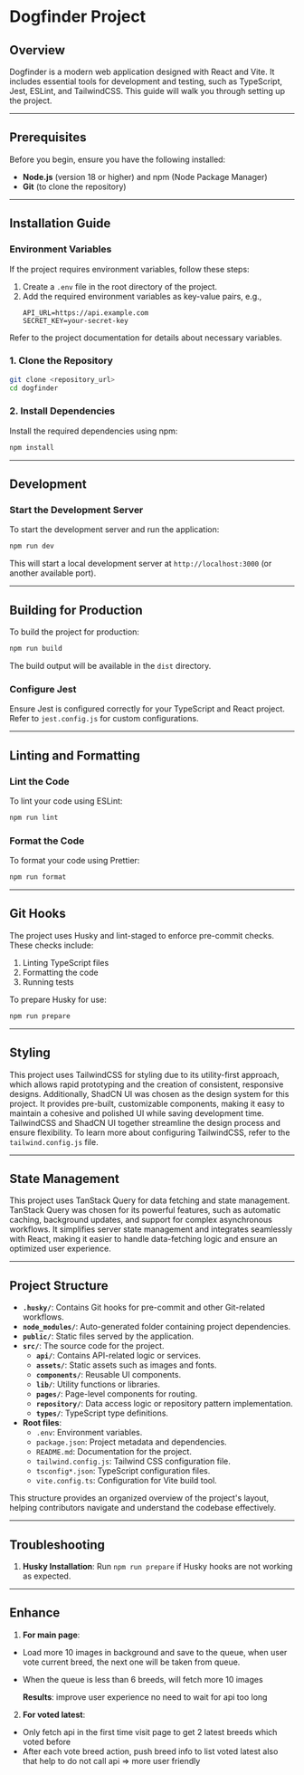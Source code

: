# Dogfinder Project

## Overview

Dogfinder is a modern web application designed with React and Vite. It includes essential tools for development and testing, such as TypeScript, Jest, ESLint, and TailwindCSS. This guide will walk you through setting up the project.

---

## Prerequisites

Before you begin, ensure you have the following installed:

- **Node.js** (version 18 or higher) and npm (Node Package Manager)
- **Git** (to clone the repository)

---

## Installation Guide

### Environment Variables

If the project requires environment variables, follow these steps:

1. Create a `.env` file in the root directory of the project.
2. Add the required environment variables as key-value pairs, e.g.,
   ```env
   API_URL=https://api.example.com
   SECRET_KEY=your-secret-key
   ```

Refer to the project documentation for details about necessary variables.

### 1. Clone the Repository

```bash
git clone <repository_url>
cd dogfinder
```

### 2. Install Dependencies

Install the required dependencies using npm:

```bash
npm install
```

---

## Development

### Start the Development Server

To start the development server and run the application:

```bash
npm run dev
```

This will start a local development server at `http://localhost:3000` (or another available port).

---

## Building for Production

To build the project for production:

```bash
npm run build
```

The build output will be available in the `dist` directory.

### Configure Jest

Ensure Jest is configured correctly for your TypeScript and React project. Refer to `jest.config.js` for custom configurations.

---

## Linting and Formatting

### Lint the Code

To lint your code using ESLint:

```bash
npm run lint
```

### Format the Code

To format your code using Prettier:

```bash
npm run format
```

---

## Git Hooks

The project uses Husky and lint-staged to enforce pre-commit checks. These checks include:

1. Linting TypeScript files
2. Formatting the code
3. Running tests

To prepare Husky for use:

```bash
npm run prepare
```

---

## Styling

This project uses TailwindCSS for styling due to its utility-first approach, which allows rapid prototyping and the creation of consistent, responsive designs. Additionally, ShadCN UI was chosen as the design system for this project. It provides pre-built, customizable components, making it easy to maintain a cohesive and polished UI while saving development time. TailwindCSS and ShadCN UI together streamline the design process and ensure flexibility. To learn more about configuring TailwindCSS, refer to the `tailwind.config.js` file.

---

## State Management

This project uses TanStack Query for data fetching and state management. TanStack Query was chosen for its powerful features, such as automatic caching, background updates, and support for complex asynchronous workflows. It simplifies server state management and integrates seamlessly with React, making it easier to handle data-fetching logic and ensure an optimized user experience.

---

## Project Structure

- **`.husky/`**: Contains Git hooks for pre-commit and other Git-related workflows.
- **`node_modules/`**: Auto-generated folder containing project dependencies.
- **`public/`**: Static files served by the application.
- **`src/`**: The source code for the project.
  - **`api/`**: Contains API-related logic or services.
  - **`assets/`**: Static assets such as images and fonts.
  - **`components/`**: Reusable UI components.
  - **`lib/`**: Utility functions or libraries.
  - **`pages/`**: Page-level components for routing.
  - **`repository/`**: Data access logic or repository pattern implementation.
  - **`types/`**: TypeScript type definitions.
- **Root files**:
  - `.env`: Environment variables.
  - `package.json`: Project metadata and dependencies.
  - `README.md`: Documentation for the project.
  - `tailwind.config.js`: Tailwind CSS configuration file.
  - `tsconfig*.json`: TypeScript configuration files.
  - `vite.config.ts`: Configuration for Vite build tool.

This structure provides an organized overview of the project's layout, helping contributors navigate and understand the codebase effectively.

---

## Troubleshooting

1. **Husky Installation**: Run `npm run prepare` if Husky hooks are not working as expected.

---

## Enhance

1. **For main page**:

- Load more 10 images in background and save to the queue, when user vote current breed, the next one will be taken from queue.
- When the queue is less than 6 breeds, will fetch more 10 images

  **Results**: improve user experience no need to wait for api too long

2. **For voted latest**:

- Only fetch api in the first time visit page to get 2 latest breeds which voted before
- After each vote breed action, push breed info to list voted latest also that help to do not call api => more user friendly
